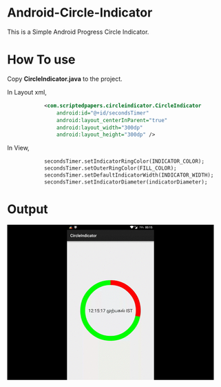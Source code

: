 # **Android-Circle-Indicator**
This is a Simple Android Progress Circle Indicator.

# **How To use**
Copy **CircleIndicator.java** to the project.

In Layout xml,
```xml
            <com.scriptedpapers.circleindicator.CircleIndicator
                android:id="@+id/secondsTimer"
                android:layout_centerInParent="true"
                android:layout_width="300dp"
                android:layout_height="300dp" />
```

In View,
```
            secondsTimer.setIndicatorRingColor(INDICATOR_COLOR);
            secondsTimer.setOuterRingColor(FILL_COLOR);
            secondsTimer.setDefaultIndicatorWidth(INDICATOR_WIDTH);
            secondsTimer.setIndicatorDiameter(indicatorDiameter);
```

# **Output**
![alt tag](https://github.com/maheswaranapk/Android-Circle-Indicator/blob/master/sample/CircleindicatorSample.gif)

